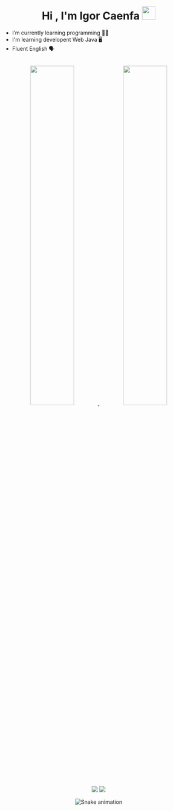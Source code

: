 <h1 align="center" >Hi , I'm Igor Caenfa <img src="https://media.giphy.com/media/hvRJCLFzcasrR4ia7z/giphy.gif" width="35"></h1>

- I’m currently learning programming :man_technologist:
- I'm learning developent Web Java :desktop_computer:
- Fluent English :speaking_head:






 <br>
<div align="center">
<a href="https://github.com/IgorCaenfa">
<img width="48%" src="https://github-readme-stats.vercel.app/api?username=IgorCaenfa&show_icons=true&theme=default&include_all_commits=true&count_private=true"/>
<img width="48%" src="https://github-readme-stats.vercel.app/api/top-langs/?username=IgorCaenfa&layout=compact&langs_count=7&theme=default"/>
</div>
<br>
<br>
<div align="center">
<a href="https://www.linkedin.com/in/igor-caenfa-994b7a221/" target="_blank"><img src="https://img.shields.io/badge/-LinkedIn-%230077B5?style=for-the-badge&logo=linkedin&logoColor=white" target="_blank"></a>  
 <a href = "mailto:igorcaenfa@gmail.com"><img src="https://img.shields.io/badge/Gmail-D14836?style=for-the-badge&logo=gmail&logoColor=white" target="_blank"></a>
    <div/>
 
 ![Snake animation](https://github.com/sofiamell0/sofiamell0/blob/output/github-contribution-grid-snake.svg)
 
 
<br>
<br> 
                        
